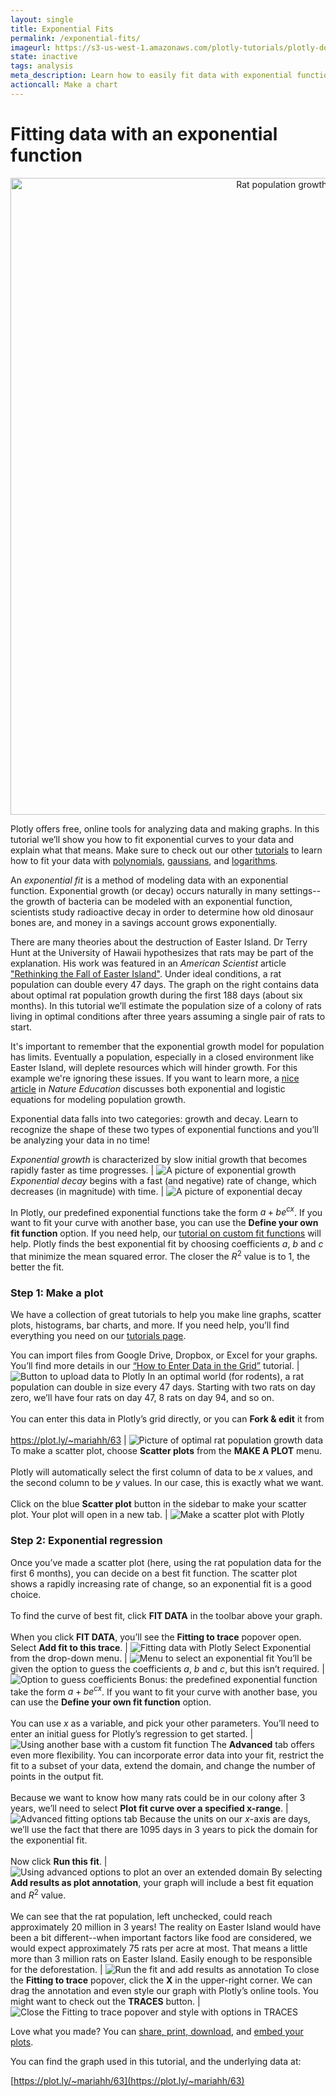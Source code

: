 ```yaml
---
layout: single
title: Exponential Fits
permalink: /exponential-fits/
imageurl: https://s3-us-west-1.amazonaws.com/plotly-tutorials/plotly-documentation/thumbnail/exponential_fit.jpg
state: inactive
tags: analysis
meta_description: Learn how to easily fit data with exponential functions using our free online regression calculator. Plotly is the best online tool for graphing and analyzing data.
actioncall: Make a chart
---
```


# Fitting data with an exponential function

<div>
    <a href="https://plot.ly/~mariahh/63/" target="_blank" title="Rat population growth under optimal conditions" style="display: block; text-align: center;"><img src="https://plot.ly/~mariahh/63.png" alt="Rat population growth under optimal conditions" style="max-width: 100%;width: 1019px;"  width="1019" onerror="this.onerror=null;this.src='https://plot.ly/404.png';" /></a>
    <script data-plotly="mariahh:63" src="https://plot.ly/embed.js" async></script>
</div>


Plotly offers free, online tools for analyzing data and making graphs. In this tutorial we’ll show you how to fit exponential curves to your data and explain what that means. Make sure to check out our other [tutorials](/tutorials) to learn how to fit your data with [polynomials](/polynomial-fits), [gaussians](/guassian-fits), and [logarithms](/logarithmic-fits).

An *exponential fit* is a method of modeling data with an exponential function. Exponential growth (or decay) occurs naturally in many settings--the growth of bacteria can be modeled with an exponential function, scientists study radioactive decay in order to determine how old dinosaur bones are, and money in a savings account grows exponentially.

There are many theories about the destruction of Easter Island. Dr Terry Hunt at the University of Hawaii hypothesizes that rats may be part of the explanation. His work was featured in an *American Scientist* article ["Rethinking the Fall of Easter Island"](http://www.americanscientist.org/issues/pub/rethinking-the-fall-of-easter-island/).  Under ideal conditions, a rat population can double every 47 days. The graph on the right contains data about optimal rat population growth during the first 188 days (about six months). In this tutorial we’ll estimate the population size of a colony of rats living in optimal conditions after three years assuming a single pair of rats to start.

It's important to remember that the exponential growth model for population has limits. Eventually a population, especially in a closed environment like Easter Island, will deplete resources which will hinder growth. For this example we're ignoring these issues. If you want to learn more, a [nice article](http://www.nature.com/scitable/knowledge/library/how-populations-grow-the-exponential-and-logistic-13240157) in *Nature Education* discusses both exponential and logistic equations for modeling population growth.

Exponential data falls into two categories: growth and decay. Learn to recognize the shape of these two types of exponential functions and you’ll be analyzing your data in no time!

*Exponential growth* is characterized by slow initial growth that becomes rapidly faster as time progresses. | ![A picture of exponential growth](/static/images/exponential-fits/a-picture-of-exponential-growth.png)
*Exponential decay* begins with a fast (and negative) rate of change, which decreases (in magnitude) with time. | ![A picture of exponential decay](/static/images/exponential-fits/a-picture-of-exponential-decay.png)

In Plotly, our predefined exponential functions take the form $a+be^{cx}$. If you want to fit your curve with another base, you can use the **Define your own fit function** option. If you need help, our [tutorial on custom fit functions](/custom-fit-functions) will help. Plotly finds the best exponential fit by choosing coefficients $a$, $b$ and $c$ that minimize the mean squared error. The closer the $R^2$ value is to 1, the better the fit.

### **Step 1:** Make a plot

We have a collection of great tutorials to help you make line graphs, scatter plots, histograms, bar charts, and more. If you need help, you’ll find everything you need on our [tutorials page](/tutorials).

You can import files from Google Drive, Dropbox, or Excel for your graphs. You’ll find more details in our [“How to Enter Data in the Grid”](/add-data-to-the-plotly-grid) tutorial. | ![Button to upload data to Plotly](/static/images/exponential-fits/button-to-upload-data-to-plotly.png)
In an optimal world (for rodents), a rat population can double in size every 47 days. Starting with two rats on day zero, we’ll have four rats on day 47, 8 rats on day 94, and so on.<br><br>You can enter this data in Plotly’s grid directly, or you can **Fork & edit** it from<br><br>https://plot.ly/~mariahh/63 | ![Picture of optimal rat population growth data](/static/images/exponential-fits/picture-of-optimal-rat-population-growth-data.png)
To make a scatter plot, choose **Scatter plots** from the **MAKE A PLOT** menu.<br><br>Plotly will automatically select the first column of data to be $x$ values, and the second column to be $y$ values. In our case, this is exactly what we want.<br><br>Click on the blue **Scatter plot** button in the sidebar to make your scatter plot. Your plot will open in a new tab. | ![Make a scatter plot with Plotly](/static/images/exponential-fits/make-a-scatter-plot-with-plotly.png)

### **Step 2:** Exponential regression

Once you’ve made a scatter plot (here, using the rat population data for the first 6 months), you can decide on a best fit function. The scatter plot shows a rapidly increasing rate of change, so an exponential fit is a good choice.<br><br>To find the curve of best fit, click **FIT DATA** in the toolbar above your graph.<br><br>When you click **FIT DATA**, you’ll see the **Fitting to trace** popover open. Select **Add fit to this trace**. | ![Fitting data with Plotly](/static/images/exponential-fits/fitting-data-with-plotly.png)
Select Exponential from the drop-down menu. | ![Menu to select an exponential fit](/static/images/exponential-fits/menu-to-select-an-exponential-fit.png)
You’ll be given the option to guess the coefficients $a$, $b$ and $c$, but this isn’t required. | ![Option to guess coefficients](/static/images/exponential-fits/option-to-guess-coefficients.png)
Bonus: the predefined exponential function take the form $a+be^{cx}$. If you want to fit your curve with another base, you can use the **Define your own fit function** option.<br><br>You can use $x$ as a variable, and pick your other parameters. You’ll need to enter an initial guess for Plotly’s regression to get started. | ![Using another base with a custom fit function](/static/images/exponential-fits/using-another-base-with-a-custom-fit-function.png)
The **Advanced** tab offers even more flexibility. You can incorporate error data into your fit, restrict the fit to a subset of your data, extend the domain, and change the number of points in the output fit.<br><br>Because we want to know how many rats could be in our colony after 3 years, we’ll need to select **Plot fit curve over a specified x-range**. | ![Advanced fitting options tab](/static/images/exponential-fits/advanced-fitting-options-tab.png)
Because the units on our $x$-axis are  days, we’ll use the fact that there are 1095 days in 3 years to pick the domain for the exponential fit.<br><br>Now click **Run this fit**. | ![Using advanced options to plot an over an extended domain](/static/images/exponential-fits/using-advanced-options-to-plot-over-an-extended-domain.png)
By selecting **Add results as plot annotation**, your graph will include a best fit equation and $R^2$ value.<br><br>We can see that the rat population, left unchecked, could reach approximately 20 million in 3 years! The reality on Easter Island would have been a bit different--when important factors like food are considered, we would expect approximately 75 rats per acre at most. That means a little more than 3 million rats on Easter Island. Easily enough to be responsible for the deforestation. | ![Run the fit and add results as annotation](/static/images/exponential-fits/run-the-fit-and-add-results-as-annotation.png)
To close the **Fitting to trace** popover, click the **X** in the upper-right corner. We can drag the annotation and even style our graph with Plotly’s online tools. You might want to check out the **TRACES** button. | ![Close the Fitting to trace popover and style with options in TRACES](/static/images/exponential-fits/close-the-fitting-to-trace-popover-and-style-with-options-in-traces.png)

Love what you made? You can [share, print, download](how-to-share-and-print-plotly-graphs/), and [embed your plots](how-to-embed-plotly-graphs-in-websites/).

You can find the graph used in this tutorial, and the underlying data at:

[https://plot.ly/~mariahh/63](https://plot.ly/~mariahh/63)
